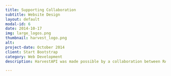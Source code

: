 ```yaml
---
title: Supporting Collaboration
subtitle: Website Design
layout: default
modal-id: 6
date: 2014-10-17
img: large_logos.png
thumbnail: harvest_logo.png
alt: 
project-date: October 2014
client: Start Bootstrap
category: Web Development
description: HarvestAPI was made possible by a collaboration between RADA, Code For the Caribbean, Slashroots Foundation, UWI Mona School of Business, The Caribbean Open Institute and IDRC/CRDI

---
```

